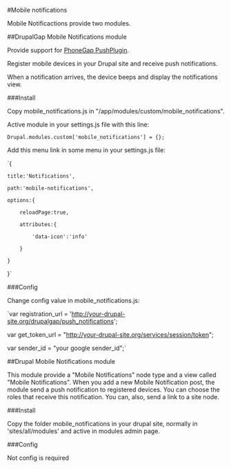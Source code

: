 #Mobile notifications

Mobile Notificactions provide two modules.

##DrupalGap Mobile Notifications module

Provide support for [PhoneGap PushPlugin](https://github.com/phonegap-build/PushPlugin).

Register mobile devices in your Drupal site and receive push notifications.

When a notification arrives, the device beeps and display the notifications view.

###Install

Copy mobile_notifications.js in "/app/modules/custom/mobile_notifications".

Active module in your settings.js file with this line:

`Drupal.modules.custom['mobile_notifications'] = {};`

Add this menu link in some menu in your settings.js file:

`{

	title:'Notifications',
	
	path:'mobile-notifications',
	
	options:{
	
		reloadPage:true,
		
		attributes:{
		
			'data-icon':'info'
			
		}
		
	}
	
}`

###Config

Change config value in mobile_notifications.js:

`var registration_url = 'http://your-drupal-site.org/drupalgap/push_notifications';

var get_token_url = "http://your-drupal-site.org/services/session/token";

var sender_id = "your google sender_id";`

##Drupal Mobile Notifications module

This module provide a "Mobile Notifications" node type and a view called "Mobile Notifications". When you add a new Mobile Notification post, the module send a push notification to registered devices. You can choose the roles that receive this notification. You can, also, send a link to a site node.

###Install

Copy the folder mobile_notifications in your drupal site, normally in 'sites/all/modules' and active in modules admin page.

###Config

Not config is required
